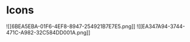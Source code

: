 # Icons

![[6BEA5EBA-01F6-4EF8-8947-254921B7E7E5.png]]
![[EA347A94-3744-471C-A982-32C584DD001A.png]]